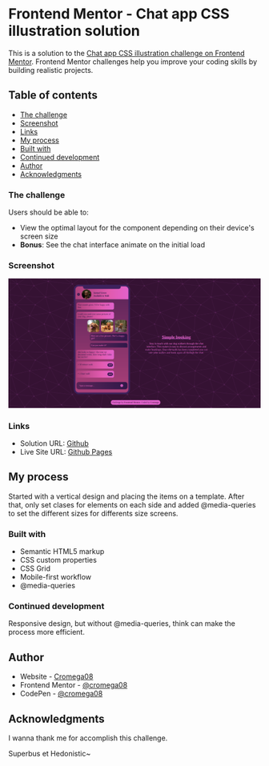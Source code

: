 # Frontend Mentor - Chat app CSS illustration solution

This is a solution to the [Chat app CSS illustration challenge on Frontend Mentor](https://www.frontendmentor.io/challenges/chat-app-css-illustration-O5auMkFqY). Frontend Mentor challenges help you improve your coding skills by building realistic projects. 

## Table of contents

  - [The challenge](#the-challenge)
  - [Screenshot](#screenshot)
  - [Links](#links)
  - [My process](#my-process)
  - [Built with](#built-with)
  - [Continued development](#continued-development)
  - [Author](#author)
  - [Acknowledgments](#acknowledgments)

### The challenge

Users should be able to:

- View the optimal layout for the component depending on their device's screen size
- **Bonus**: See the chat interface animate on the initial load

### Screenshot

![Cromega Design](/images/Capture.png)

### Links

- Solution URL: [Github](https://github.com/cromega08/chat_app_illustration)
- Live Site URL: [Github Pages](https://cromega08.github.io/chat_app_illustration/)

## My process

Started with a vertical design and placing the items on a template. After that, only set clases for elements on each side and added @media-queries to set the different sizes for differents size screens.

### Built with

- Semantic HTML5 markup
- CSS custom properties
- CSS Grid
- Mobile-first workflow
- @media-queries

### Continued development

Responsive design, but without @media-queries, think can make the process more efficient.

## Author

- Website - [Cromega08](https://github.com/cromega08)
- Frontend Mentor - [@cromega08](https://www.frontendmentor.io/profile/cromega08)
- CodePen - [@cromega08](https://codepen.io/cromega08)

## Acknowledgments

I wanna thank me for accomplish this challenge.

Superbus et Hedonistic~
